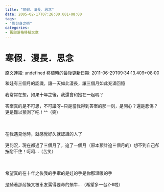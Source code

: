 ```yaml
---
title: "寒假．漫長．思念"
date: 2005-02-17T07:26:00.001+08:00
tags: 
- "影分身之術"
categories:
- 舊部落格移植文章
---
```


# 寒假．漫長．思念

原文連結: undefined
移植時的最後更新日期: 2011-06-29T09:34:13.409+08:00

和娃有三個月的認識，讓一天如此漫長，讓三個月如此充滿回憶<br /><br />我常常在想，如果十年之後，我還會和她在一起嗎？<br /><br />答案真的是不可思，不可議呀~只是當我得到答案的那一刻，是開心？還是悲傷？<br />更是難以預測了吧！^^（笑）<br /><br /><br /><br />在我遇見他時，就感覺好久就認識的人了<br /><br />更何況，現在都過了三個月了，追了一個月（原本預計追三個月的）想不到自己卻按耐不住！呵呵...（苦笑）<br /><br /><br /><br />希望真的在十年之後我的手牽的是娃的手是你那溫暖的手<br /><br />是騎著那耐操又被車友罵得要命的蝸牛...（希望多一台Z-II啦）
